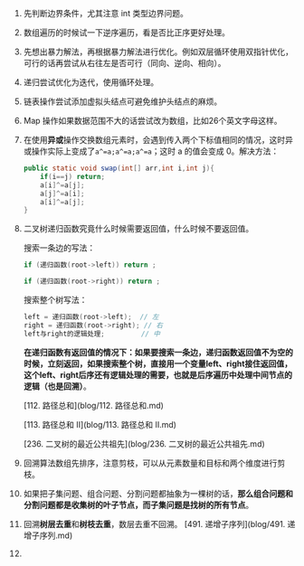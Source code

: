 1. 先判断边界条件，尤其注意 int 类型边界问题。

2. 数组遍历的时候试一下逆序遍历，看是否比正序更好处理。

3. 先想出暴力解法，再根据暴力解法进行优化。例如双层循环使用双指针优化，可行的话再尝试从右往左是否可行（同向、逆向、相向）。

4. 递归尝试优化为迭代，使用循环处理。

5. 链表操作尝试添加虚拟头结点可避免维护头结点的麻烦。

6. Map 操作如果数据范围不大的话尝试改为数组，比如26个英文字母这样。

7. 在使用**异或**操作交换数组元素时，会遇到传入两个下标值相同的情况，这时异或操作实际上变成了`a^=a;a^=a;a^=a`；这时 a 的值会变成 0。解决方法：

   ```java
   public static void swap(int[] arr,int i,int j){
       if(i==j) return;
       a[i]^=a[j];
       a[j]^=a[i];
       a[i]^=a[j];
   }
   ```

8. 二叉树递归函数究竟什么时候需要返回值，什么时候不要返回值。

   搜索一条边的写法：

   ```java
   if (递归函数(root->left)) return ;
   
   if (递归函数(root->right)) return ;
   ```

   搜索整个树写法：

   ```java
   left = 递归函数(root->left);  // 左
   right = 递归函数(root->right); // 右
   left与right的逻辑处理;         // 中 
   ```

   **在递归函数有返回值的情况下：如果要搜索一条边，递归函数返回值不为空的时候，立刻返回，如果搜索整个树，直接用一个变量left、right接住返回值，这个left、right后序还有逻辑处理的需要，也就是后序遍历中处理中间节点的逻辑（也是回溯）**。

   [112. 路径总和](blog/112. 路径总和.md)

   [113. 路径总和 II](blog/113. 路径总和 II.md)

   [236. 二叉树的最近公共祖先](blog/236. 二叉树的最近公共祖先.md)

9. 回溯算法数组先排序，注意剪枝，可以从元素数量和目标和两个维度进行剪枝。

10. 如果把子集问题、组合问题、分割问题都抽象为一棵树的话，**那么组合问题和分割问题都是收集树的叶子节点，而子集问题是找树的所有节点**。

11. 回溯**树层去重**和**树枝去重**，数层去重不回溯。
    [491. 递增子序列](blog/491. 递增子序列.md)

12. 